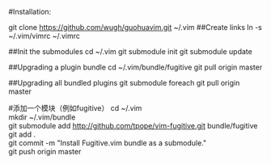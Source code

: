 #Installation:

git clone https://github.com/wugh/guohuavim.git ~/.vim
##Create links
ln -s ~/.vim/vimrc ~/.vimrc

##Init the submodules
cd ~/.vim
git submodule init
git submodule update

##Upgrading a plugin bundle
cd ~/.vim/bundle/fugitive
git pull origin master

##Upgrading all bundled plugins
git submodule foreach git pull origin master

#添加一个模块（例如fugitive）
cd ~/.vim  
mkdir ~/.vim/bundle  
git submodule add http://github.com/tpope/vim-fugitive.git bundle/fugitive  
git add .  
git commit -m "Install Fugitive.vim bundle as a submodule."  
git push origin master  

